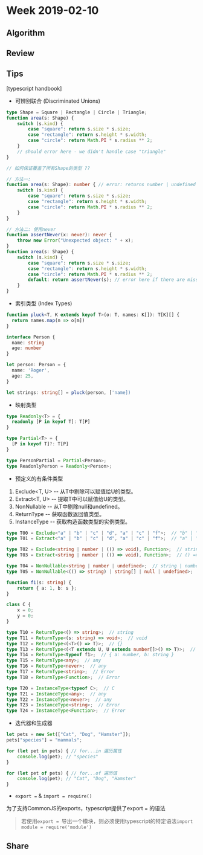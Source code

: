 # Week 2019-02-10

## Algorithm

## Review

## Tips

[typescript handbook]

- 可辨别联合 (Discriminated Unions)

```ts
type Shape = Square | Rectangle | Circle | Triangle;
function area(s: Shape) {
    switch (s.kind) {
        case "square": return s.size * s.size;
        case "rectangle": return s.height * s.width;
        case "circle": return Math.PI * s.radius ** 2;
    }
    // should error here - we didn't handle case "triangle"
}

// 如何保证覆盖了所有Shape的类型 ??

// 方法一:
function area(s: Shape): number { // error: returns number | undefined
    switch (s.kind) {
        case "square": return s.size * s.size;
        case "rectangle": return s.height * s.width;
        case "circle": return Math.PI * s.radius ** 2;
    }
}

// 方法二: 使用never
function assertNever(x: never): never {
    throw new Error("Unexpected object: " + x);
}
function area(s: Shape) {
    switch (s.kind) {
        case "square": return s.size * s.size;
        case "rectangle": return s.height * s.width;
        case "circle": return Math.PI * s.radius ** 2;
        default: return assertNever(s); // error here if there are missing cases
    }
}
```

- 索引类型 (Index Types)

```ts
function pluck<T, K extends keyof T>(o: T, names: K[]): T[K][] {
  return names.map(n => o[m])
}

interface Person {
  name: string
  age: number
}

let person: Person = {
  name: 'Roger',
  age: 25,
}

let strings: string[] = pluck(person, ['name])
```

- 映射类型

```ts
type Readonly<T> = {
  readonly [P in keyof T]: T[P]
}

type Partial<T> = {
  [P in keyof T]?: T[P]
}

type PersonPartial = Partial<Person>;
type ReadonlyPerson = Readonly<Person>;
```

- 预定义的有条件类型

1. Exclude<T, U> -- 从T中剔除可以赋值给U的类型。
2. Extract<T, U> -- 提取T中可以赋值给U的类型。
3. NonNullable<T> -- 从T中剔除null和undefined。
4. ReturnType<T> -- 获取函数返回值类型。
5. InstanceType<T> -- 获取构造函数类型的实例类型。

```ts
type T00 = Exclude<"a" | "b" | "c" | "d", "a" | "c" | "f">;  // "b" | "d"
type T01 = Extract<"a" | "b" | "c" | "d", "a" | "c" | "f">;  // "a" | "c"

type T02 = Exclude<string | number | (() => void), Function>;  // string | number
type T03 = Extract<string | number | (() => void), Function>;  // () => void

type T04 = NonNullable<string | number | undefined>;  // string | number
type T05 = NonNullable<(() => string) | string[] | null | undefined>;  // (() => string) | string[]

function f1(s: string) {
    return { a: 1, b: s };
}

class C {
    x = 0;
    y = 0;
}

type T10 = ReturnType<() => string>;  // string
type T11 = ReturnType<(s: string) => void>;  // void
type T12 = ReturnType<(<T>() => T)>;  // {}
type T13 = ReturnType<(<T extends U, U extends number[]>() => T)>;  // number[]
type T14 = ReturnType<typeof f1>;  // { a: number, b: string }
type T15 = ReturnType<any>;  // any
type T16 = ReturnType<never>;  // any
type T17 = ReturnType<string>;  // Error
type T18 = ReturnType<Function>;  // Error

type T20 = InstanceType<typeof C>;  // C
type T21 = InstanceType<any>;  // any
type T22 = InstanceType<never>;  // any
type T23 = InstanceType<string>;  // Error
type T24 = InstanceType<Function>;  // Error
```

- 迭代器和生成器

```ts
let pets = new Set(["Cat", "Dog", "Hamster"]);
pets["species"] = "mammals";

for (let pet in pets) { // for...in 遍历属性
    console.log(pet); // "species"
}

for (let pet of pets) { // for...of 遍历值
    console.log(pet); // "Cat", "Dog", "Hamster"
}
```

- `export =` & `import = require()` 

为了支持CommonJS的exports，typescript提供了export = 的语法
> 若使用`export = `导出一个模块，则必须使用typescript的特定语法`import module = require('module')`

## Share